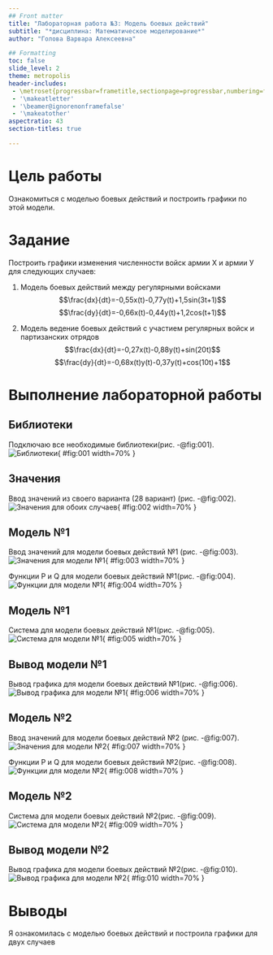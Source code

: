 ```yaml
---
## Front matter
title: "Лабораторная работа №3: Модель боевых действий"
subtitle: "*дисциплина: Математическое моделирование*"
author: "Голова Варвара Алексеевна"

## Formatting
toc: false
slide_level: 2
theme: metropolis
header-includes:
 - \metroset{progressbar=frametitle,sectionpage=progressbar,numbering=fraction}
 - '\makeatletter'
 - '\beamer@ignorenonframefalse'
 - '\makeatother'
aspectratio: 43
section-titles: true

---
```


# Цель работы

Ознакомиться с моделью боевых действий и построить графики по этой модели.

# Задание

Построить графики изменения численности войск армии Х и армии У для
следующих случаев:
1. Модель боевых действий между регулярными войсками
$$\frac{dx}{dt}=-0,55x(t)-0,77y(t)+1,5sin(3t+1)$$
$$\frac{dy}{dt}=-0,66x(t)-0,44y(t)+1,2cos(t+1)$$


2. Модель ведение боевых действий с участием регулярных войск и
партизанских отрядов
$$\frac{dx}{dt}=-0,27x(t)-0,88y(t)+sin(20t)$$
$$\frac{dy}{dt}=-0,68x(t)y(t)-0,37y(t)+cos(10t)+1$$


# Выполнение лабораторной работы

## Библиотеки

Подключаю все необходимые библиотеки(рис. -@fig:001).
![Библиотеки](images/lab3_1.jpg){ #fig:001 width=70% }

## Значения
Ввод значений из своего варианта (28 вариант) (рис. -@fig:002).
![Значения для обоих случаев](images/lab3_2.jpg){ #fig:002 width=70% }

## Модель №1
Ввод значений для модели боевых действий №1 (рис. -@fig:003).
![Значения для модели №1](images/lab3_3.jpg){ #fig:003 width=70% }

Функции P и Q для модели боевых действий №1(рис. -@fig:004).
![Функции для модели №1](images/lab3_4.jpg){ #fig:004 width=70% }

## Модель №1
Система для модели боевых действий №1(рис. -@fig:005).
![Система для модели №1](images/lab3_5.jpg){ #fig:005 width=70% }

## Вывод модели №1
Вывод графика для модели боевых действий №1(рис. -@fig:006).
![Вывод графика для модели №1](images/lab3_6.jpg){ #fig:006 width=70% }

## Модель №2
Ввод значений для модели боевых действий №2 (рис. -@fig:007).
![Значения для модели №2](images/lab3_7.jpg){ #fig:007 width=70% }

Функции P и Q для модели боевых действий №2(рис. -@fig:008).
![Функции для модели №2](images/lab3_8.jpg){ #fig:008 width=70% }

## Модель №2
Система для модели боевых действий №2(рис. -@fig:009).
![Система для модели №2](images/lab3_9.jpg){ #fig:009 width=70% }

## Вывод модели №2
Вывод графика для модели боевых действий №2(рис. -@fig:010).
![Вывод графика для модели №2](images/lab3_10.jpg){ #fig:010 width=70% }



# Выводы

Я ознакомилась с моделью боевых действий и построила графики для двух случаев

